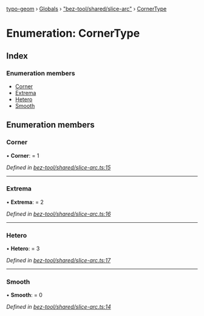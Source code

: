 [typo-geom](../README.md) › [Globals](../globals.md) › ["bez-tool/shared/slice-arc"](../modules/_bez_tool_shared_slice_arc_.md) › [CornerType](_bez_tool_shared_slice_arc_.cornertype.md)

# Enumeration: CornerType

## Index

### Enumeration members

* [Corner](_bez_tool_shared_slice_arc_.cornertype.md#corner)
* [Extrema](_bez_tool_shared_slice_arc_.cornertype.md#extrema)
* [Hetero](_bez_tool_shared_slice_arc_.cornertype.md#hetero)
* [Smooth](_bez_tool_shared_slice_arc_.cornertype.md#smooth)

## Enumeration members

###  Corner

• **Corner**: = 1

*Defined in [bez-tool/shared/slice-arc.ts:15](https://github.com/be5invis/typo-geom/blob/9ebaae4/src/bez-tool/shared/slice-arc.ts#L15)*

___

###  Extrema

• **Extrema**: = 2

*Defined in [bez-tool/shared/slice-arc.ts:16](https://github.com/be5invis/typo-geom/blob/9ebaae4/src/bez-tool/shared/slice-arc.ts#L16)*

___

###  Hetero

• **Hetero**: = 3

*Defined in [bez-tool/shared/slice-arc.ts:17](https://github.com/be5invis/typo-geom/blob/9ebaae4/src/bez-tool/shared/slice-arc.ts#L17)*

___

###  Smooth

• **Smooth**: = 0

*Defined in [bez-tool/shared/slice-arc.ts:14](https://github.com/be5invis/typo-geom/blob/9ebaae4/src/bez-tool/shared/slice-arc.ts#L14)*
